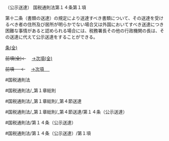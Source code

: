 （公示送達）
国税通則法第１４条第１項

第十二条（書類の送達）の規定により送達すべき書類について、その送達を受けるべき者の住所及び居所が明らかでない場合又は外国においてすべき送達につき困難な事情があると認められる場合には、税務署長その他の行政機関の長は、その送達に代えて公示送達をすることができる。

[条(全)](国税通則法＿＿＿＿＿第１４条_.md)

~~前項(全)←~~　  [→次項(全)](国税通則法＿＿＿＿＿第１４条第２項_.md)

~~前項 　 ←~~　  [→次項 　 ](国税通則法＿＿＿＿＿第１４条第２項.md)



#国税通則法

#国税通則法/_第１章総則

#国税通則法/_第１章総則/_第４節送達

#国税通則法/_第１章総則/_第４節送達/第１４条（公示送達）

#国税通則法/第１４条（公示送達）

#国税通則法/第１４条（公示送達）/第１項

